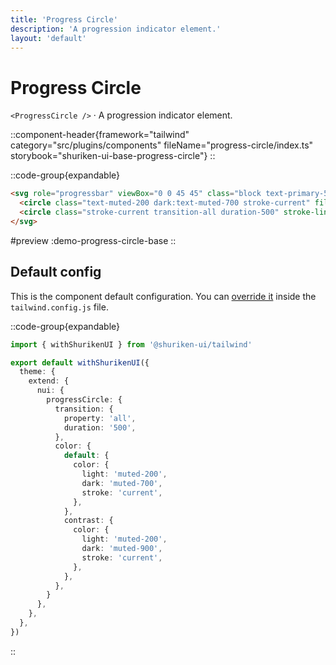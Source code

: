```yaml
---
title: 'Progress Circle'
description: 'A progression indicator element.'
layout: 'default'
---
```


# Progress Circle

`<ProgressCircle />` · A progression indicator element.

::component-header{framework="tailwind" category="src/plugins/components" fileName="progress-circle/index.ts" storybook="shuriken-ui-base-progress-circle"}
::

::code-group{expandable}

```html [demo-progress-circle-base.vue]
<svg role="progressbar" viewBox="0 0 45 45" class="block text-primary-500" aria-valuenow="72" aria-valuemax="100" width="60" height="60">
  <circle class="text-muted-200 dark:text-muted-700 stroke-current" fill="none" cx="50%" cy="50%" r="15.91549431" stroke-width="4"></circle>
  <circle class="stroke-current transition-all duration-500" stroke-linecap="round" fill="none" cx="50%" cy="50%" r="15.91549431" stroke-width="4" stroke-dasharray="72,100"></circle>
</svg>
```

#preview
:demo-progress-circle-base
::

## Default config

This is the component default configuration. You can [override it](/docs/tailwind/theming/configuration) inside the `tailwind.config.js` file.

::code-group{expandable}

```ts [tailwind.config.ts]
import { withShurikenUI } from '@shuriken-ui/tailwind'

export default withShurikenUI({
  theme: {
    extend: {
      nui: {
        progressCircle: {
          transition: {
            property: 'all',
            duration: '500',
          },
          color: {
            default: {
              color: {
                light: 'muted-200',
                dark: 'muted-700',
                stroke: 'current',
              },
            },
            contrast: {
              color: {
                light: 'muted-200',
                dark: 'muted-900',
                stroke: 'current',
              },
            },
          },
        }
      },
    },
  },
})
```
::